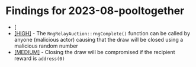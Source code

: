 # Findings for 2023-08-pooltogether 

- [
- [[HIGH]]([HIGH]-The_'RngRelayAuction::rngComplete()'_function_can_be_called_by_anyone_(malicious_actor)_causing_that_the_draw_will_be_closed_using_a_malicious_random_number/README.md) - The `RngRelayAuction::rngComplete()` function can be called by anyone (malicious actor) causing that the draw will be closed using a malicious random number
- [[MEDIUM]]([MEDIUM]-Closing_the_draw_will_be_compromised_if_the_recipient_reward_is_'address(0)'/README.md) - Closing the draw will be compromised if the recipient reward is `address(0)`
